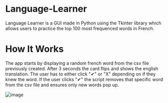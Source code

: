 # Language-Learner
Language Learner is a GUI made in Python using the Tkinter library which allows users to practice the top 100 most frequenced words in French. 

# How It Works
The app starts by displaying a random french word from the csv file previously created. After 3 seconds the card flips and shows the english translation. The user has to either click "✔" or "X" depending on if they knew the word. If the user clicks "✔" the script removes that specific word from the csv file and ensures only new words pop up.

![image](https://user-images.githubusercontent.com/102554519/204141955-4eda0222-c44d-4590-a4ad-8d0063a374a5.png)
